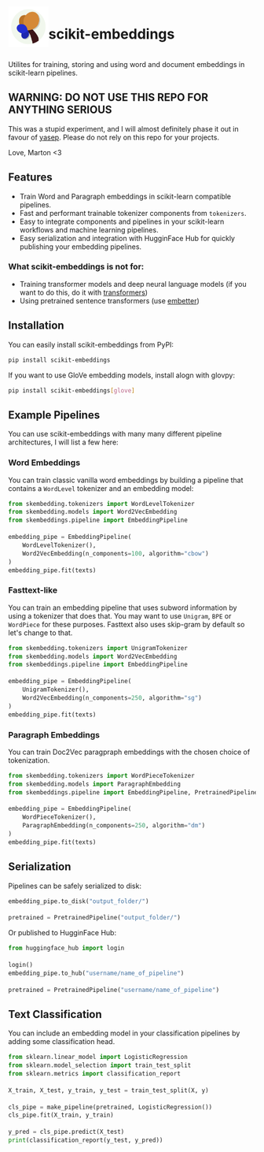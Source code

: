 <img align="left" width="82" height="82" src="assets/logo.svg">

# scikit-embeddings

<br>
Utilites for training, storing and using word and document embeddings in scikit-learn pipelines.

## WARNING: DO NOT USE THIS REPO FOR ANYTHING SERIOUS
This was a stupid experiment, and I will almost definitely phase it out in favour of [yasep](https://github.com/x-tabdeveloping/yasep). Please do not rely on this repo for your projects.

Love, Marton <3

## Features
 - Train Word and Paragraph embeddings in scikit-learn compatible pipelines.
 - Fast and performant trainable tokenizer components from `tokenizers`.
 - Easy to integrate components and pipelines in your scikit-learn workflows and machine learning pipelines.
 - Easy serialization and integration with HugginFace Hub for quickly publishing your embedding pipelines.

### What scikit-embeddings is not for:
 - Training transformer models and deep neural language models (if you want to do this, do it with [transformers](https://huggingface.co/docs/transformers/index))
 - Using pretrained sentence transformers (use [embetter](https://github.com/koaning/embetter))

## Installation

You can easily install scikit-embeddings from PyPI:

```bash
pip install scikit-embeddings
```

If you want to use GloVe embedding models, install alogn with glovpy:

```bash
pip install scikit-embeddings[glove]
```

## Example Pipelines

You can use scikit-embeddings with many many different pipeline architectures, I will list a few here:

### Word Embeddings

You can train classic vanilla word embeddings by building a pipeline that contains a `WordLevel` tokenizer and an embedding model:

```python
from skembedding.tokenizers import WordLevelTokenizer
from skembedding.models import Word2VecEmbedding
from skembeddings.pipeline import EmbeddingPipeline

embedding_pipe = EmbeddingPipeline(
    WordLevelTokenizer(),
    Word2VecEmbedding(n_components=100, algorithm="cbow")
)
embedding_pipe.fit(texts)
```

### Fasttext-like

You can train an embedding pipeline that uses subword information by using a tokenizer that does that.
You may want to use `Unigram`, `BPE` or `WordPiece` for these purposes.
Fasttext also uses skip-gram by default so let's change to that.

```python
from skembedding.tokenizers import UnigramTokenizer
from skembedding.models import Word2VecEmbedding
from skembeddings.pipeline import EmbeddingPipeline

embedding_pipe = EmbeddingPipeline(
    UnigramTokenizer(),
    Word2VecEmbedding(n_components=250, algorithm="sg")
)
embedding_pipe.fit(texts)
```

### Paragraph Embeddings

You can train Doc2Vec paragpraph embeddings with the chosen choice of tokenization.

```python
from skembedding.tokenizers import WordPieceTokenizer
from skembedding.models import ParagraphEmbedding
from skembeddings.pipeline import EmbeddingPipeline, PretrainedPipeline

embedding_pipe = EmbeddingPipeline(
    WordPieceTokenizer(),
    ParagraphEmbedding(n_components=250, algorithm="dm")
)
embedding_pipe.fit(texts)
```

## Serialization

Pipelines can be safely serialized to disk:

```python
embedding_pipe.to_disk("output_folder/")

pretrained = PretrainedPipeline("output_folder/")
```

Or published to HugginFace Hub:

```python
from huggingface_hub import login

login()
embedding_pipe.to_hub("username/name_of_pipeline")

pretrained = PretrainedPipeline("username/name_of_pipeline")
```

## Text Classification

You can include an embedding model in your classification pipelines by adding some classification head.

```python
from sklearn.linear_model import LogisticRegression
from sklearn.model_selection import train_test_split
from sklearn.metrics import classification_report

X_train, X_test, y_train, y_test = train_test_split(X, y)

cls_pipe = make_pipeline(pretrained, LogisticRegression())
cls_pipe.fit(X_train, y_train)

y_pred = cls_pipe.predict(X_test)
print(classification_report(y_test, y_pred))
```

